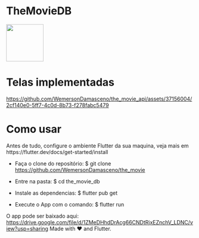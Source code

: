 # TheMovieDB
<img width="100" src="https://user-images.githubusercontent.com/37156004/178585291-beafcf5e-fa0d-4317-a046-604aa1c30348.JPEG"/>

 
# Telas implementadas
 

https://github.com/WemersonDamasceno/the_movie_api/assets/37156004/2cf140e0-5ff7-4c0d-8b73-f278fabc5479





<h1> Como usar </h1>
Antes de tudo, configure o ambiente Flutter da sua maquina, veja mais em https://flutter.dev/docs/get-started/install

- Faça o clone do repositório:
$ git clone https://github.com/WemersonDamasceno/the_movie

- Entre na pasta:
$ cd the_movie_db

- Instale as dependencias:
$ flutter pub get

- Execute o App com o comando: 
$ flutter run

O app pode ser baixado aqui: https://drive.google.com/file/d/1ZMeDHhdDrAcg66CNDtRjxEZnchV_LDNC/view?usp=sharing
Made with :heart: and Flutter.
